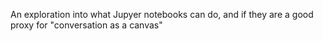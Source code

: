 An exploration into what Jupyer notebooks can do, and if they are a good proxy for "conversation as a canvas"
